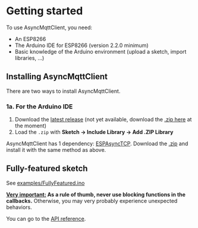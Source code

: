 # Getting started

To use AsyncMqttClient, you need:

* An ESP8266
* The Arduino IDE for ESP8266 (version 2.2.0 minimum)
* Basic knowledge of the Arduino environment (upload a sketch, import libraries, ...)

## Installing AsyncMqttClient

There are two ways to install AsyncMqttClient.

### 1a. For the Arduino IDE

1. Download the [latest release](https://github.com/marvinroger/async-mqtt-client/releases/latest) (not yet available, download the [.zip here](https://github.com/marvinroger/async-mqtt-client/archive/master.zip) at the moment)
2. Load the `.zip` with **Sketch → Include Library → Add .ZIP Library**

AsyncMqttClient has 1 dependency: [ESPAsyncTCP](https://github.com/me-no-dev/ESPAsyncTCP). Download the [.zip](https://github.com/me-no-dev/ESPAsyncTCP/archive/master.zip) and install it with the same method as above.

## Fully-featured sketch

See [examples/FullyFeatured.ino](examples/FullyFeatured.ino)

**<u>Very important:</u> As a rule of thumb, never use blocking functions in the callbacks.** Otherwise, you may very probably experience unexpected behaviors.

You can go to the [API reference](2.-API-reference.md).
